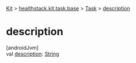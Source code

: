 
[Kit](../../../kit.html) > [healthstack.kit.task.base](../index.html) > [Task](index.html) > [description](description.html)



# description



[androidJvm]\
val [description](description.html): [String](https://kotlinlang.org/api/latest/jvm/stdlib/kotlin/-string/index.html)




